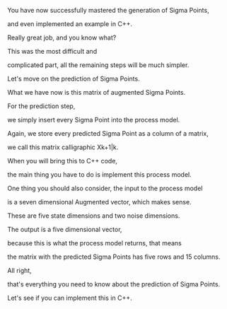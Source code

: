 You have now successfully mastered
the generation of Sigma Points,

and even implemented an example in C++.

Really great job, and you know what?

This was the most difficult and

complicated part, all the remaining
steps will be much simpler.

Let's move on the prediction
of Sigma Points.

What we have now is this matrix
of augmented Sigma Points.

For the prediction step,

we simply insert every Sigma Point
into the process model.

Again, we store every predicted
Sigma Point as a column of a matrix,

we call this matrix calligraphic Xk+1|k.

When you will bring this to C++ code,

the main thing you have to do
is implement this process model.

One thing you should also consider,
the input to the process model

is a seven dimensional Augmented vector,
which makes sense.

These are five state dimensions and
two noise dimensions.

The output is a five dimensional vector,

because this is what the process
model returns, that means

the matrix with the predicted Sigma
Points has five rows and 15 columns.

All right,

that's everything you need to know
about the prediction of Sigma Points.

Let's see if you can
implement this in C++.
